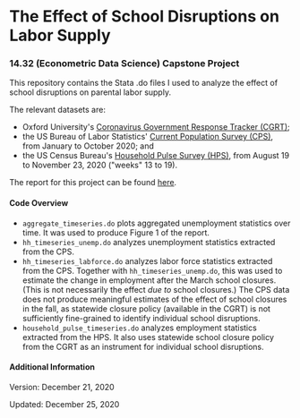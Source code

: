 # The Effect of School Disruptions on Labor Supply
### 14.32 (Econometric Data Science) Capstone Project

This repository contains the Stata .do files I used to analyze the effect of school disruptions on parental labor supply.

The relevant datasets are:
* Oxford University's [Coronavirus Government Response Tracker (CGRT)](https://www.bsg.ox.ac.uk/research/research-projects/coronavirus-government-response-tracker);
* the US Bureau of Labor Statistics' [Current Population Survey (CPS)](https://www.bls.gov/cps), from January to October 2020; and
* the US Census Bureau's [Household Pulse Survey (HPS)](https://www.census.gov/programs-surveys/household-pulse-survey.html), from August 19 to November 23, 2020 ("weeks" 13 to 19).

The report for this project can be found [here](https://www.dropbox.com/s/f8q8yj7fau5zp07/report.pdf?dl=0).

#### Code Overview

* `aggregate_timeseries.do` plots aggregated unemployment statistics over time. It was used to produce Figure 1 of the report.
* `hh_timeseries_unemp.do` analyzes unemployment statistics extracted from the CPS.
* `hh_timeseries_labforce.do` analyzes labor force statistics extracted from the CPS. Together with `hh_timeseries_unemp.do`, this was used to estimate the change in employment after the March school closures. (This is not necessarily the effect _due to_ school closures.) The CPS data does not produce meaningful estimates of the effect of school closures in the fall, as statewide closure policy (available in the CGRT) is not sufficiently fine-grained to identify individual school disruptions.
* `household_pulse_timeseries.do` analyzes employment statistics extracted from the HPS. It also uses statewide school closure policy from the CGRT as an instrument for individual school disruptions.

#### Additional Information
Version: December 21, 2020

Updated: December 25, 2020
